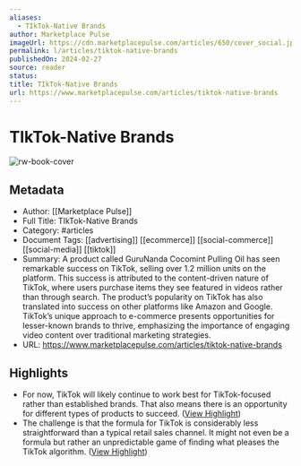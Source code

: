 ```yaml
---
aliases:
  - TIkTok-Native Brands
author: Marketplace Pulse
imageUrl: https://cdn.marketplacepulse.com/articles/650/cover_social.jpg
permalink: l/articles/tiktok-native-brands
publishedOn: 2024-02-27
source: reader
status: 
title: TIkTok-Native Brands
url: https://www.marketplacepulse.com/articles/tiktok-native-brands
---
```

# TIkTok-Native Brands

![rw-book-cover](https://cdn.marketplacepulse.com/articles/650/cover_social.jpg)

## Metadata

- Author: [[Marketplace Pulse]]
- Full Title: TIkTok-Native Brands
- Category: #articles
- Document Tags: [[advertising]] [[ecommerce]] [[social-commerce]] [[social-media]] [[tiktok]]
- Summary: A product called GuruNanda Cocomint Pulling Oil has seen remarkable success on TikTok, selling over 1.2 million units on the platform. This success is attributed to the content-driven nature of TikTok, where users purchase items they see featured in videos rather than through search. The product’s popularity on TikTok has also translated into success on other platforms like Amazon and Google. TikTok’s unique approach to e-commerce presents opportunities for lesser-known brands to thrive, emphasizing the importance of engaging video content over traditional marketing strategies.
- URL: https://www.marketplacepulse.com/articles/tiktok-native-brands

## Highlights

- For now, TikTok will likely continue to work best for TikTok-focused rather than established brands. That also means there is an opportunity for different types of products to succeed. ([View Highlight](https://read.readwise.io/read/01hr7202qpkwfrzn8xq02nyvkq))
- The challenge is that the formula for TikTok is considerably less straightforward than a typical retail sales channel. It might not even be a formula but rather an unpredictable game of finding what pleases the TikTok algorithm. ([View Highlight](https://read.readwise.io/read/01hr720k7jvpetff4e19j97xa9))
